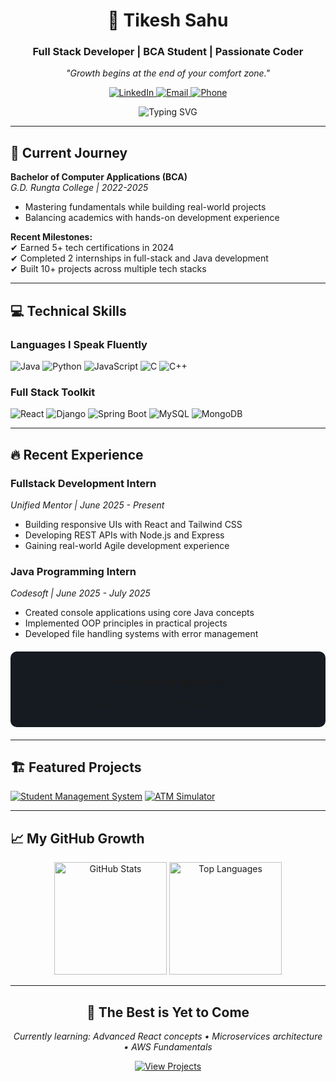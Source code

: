 <h1 align="center">🌟 Tikesh Sahu</h1>
<h3 align="center">Full Stack Developer | BCA Student | Passionate Coder</h3>
<p align="center">
  <em>"Growth begins at the end of your comfort zone."</em>
</p>

<!-- Social Badges -->
<p align="center">
  <a href="https://linkedin.com/in/tikeshshu">
    <img src="https://img.shields.io/badge/-Let's%20Connect%20on%20LinkedIn-0A66C2?style=for-the-badge&logo=linkedin&logoColor=white" alt="LinkedIn">
  </a>
  <a href="mailto:tikeshs201@gmail.com">
    <img src="https://img.shields.io/badge/-Email%20Me-D14836?style=for-the-badge&logo=gmail&logoColor=white" alt="Email">
  </a>
  <a href="tel:8269567172">
    <img src="https://img.shields.io/badge/Call%20Me-8269567172-009688?style=for-the-badge&logo=phone&logoColor=white" alt="Phone">
  </a>
</p>

<!-- Dynamic Typing -->
<div align="center">
  <img src="https://readme-typing-svg.demolab.com?font=Fira+Code&pause=1000&color=22D3EE&center=true&vCenter=true&width=435&lines=From%20BCA%20Student%20to%20Developer;Building%20Solutions%20Daily;Always%20Learning" alt="Typing SVG" />
</div>

---

## 🚀 Current Journey

**Bachelor of Computer Applications (BCA)**  
*G.D. Rungta College | 2022-2025*  
- Mastering fundamentals while building real-world projects  
- Balancing academics with hands-on development experience  

**Recent Milestones:**  
✔ Earned 5+ tech certifications in 2024  
✔ Completed 2 internships in full-stack and Java development  
✔ Built 10+ projects across multiple tech stacks  

---

## 💻 Technical Skills

### Languages I Speak Fluently
<p>
  <img src="https://img.shields.io/badge/Java-ED8B00?style=for-the-badge&logo=openjdk&logoColor=white" alt="Java">
  <img src="https://img.shields.io/badge/Python-3776AB?style=for-the-badge&logo=python&logoColor=white" alt="Python">
  <img src="https://img.shields.io/badge/JavaScript-F7DF1E?style=for-the-badge&logo=javascript&logoColor=black" alt="JavaScript">
  <img src="https://img.shields.io/badge/C-00599C?style=for-the-badge&logo=c&logoColor=white" alt="C">
  <img src="https://img.shields.io/badge/C++-00599C?style=for-the-badge&logo=c%2B%2B&logoColor=white" alt="C++">
</p>

### Full Stack Toolkit
<p>
  <img src="https://img.shields.io/badge/React-20232A?style=for-the-badge&logo=react&logoColor=61DAFB" alt="React">
  <img src="https://img.shields.io/badge/Django-092E20?style=for-the-badge&logo=django&logoColor=white" alt="Django">
  <img src="https://img.shields.io/badge/Spring_Boot-6DB33F?style=for-the-badge&logo=springboot&logoColor=white" alt="Spring Boot">
  <img src="https://img.shields.io/badge/MySQL-4479A1?style=for-the-badge&logo=mysql&logoColor=white" alt="MySQL">
  <img src="https://img.shields.io/badge/MongoDB-47A248?style=for-the-badge&logo=mongodb&logoColor=white" alt="MongoDB">
</p>

---

## 🔥 Recent Experience

### **Fullstack Development Intern**
*Unified Mentor | June 2025 - Present*
- Building responsive UIs with React and Tailwind CSS  
- Developing REST APIs with Node.js and Express  
- Gaining real-world Agile development experience  

### **Java Programming Intern**  
*Codesoft | June 2025 - July 2025*  
- Created console applications using core Java concepts  
- Implemented OOP principles in practical projects  
- Developed file handling systems with error management  

<!-- Motivation Block -->
<div align="center" style="background-color: #161B22; padding: 15px; border-radius: 10px; margin: 20px 0;">
  <h3>✨ My Coding Mantra ✨</h3>
  <p><em>"Every error is a lesson, every project is a step forward."</em></p>
</div>

---

## 🏗️ Featured Projects

[![Student Management System](https://github-readme-stats.vercel.app/api/pin/?username=tikeshsahu&repo=student-management-system&theme=radical&show_owner=true)](https://github.com/tikeshsahu/student-management-system)
[![ATM Simulator](https://github-readme-stats.vercel.app/api/pin/?username=tikeshsahu&repo=atm-simulator&theme=radical&show_owner=true)](https://github.com/tikeshsahu/atm-simulator)

---

## 📈 My GitHub Growth

<div align="center">
  <img height="180em" src="https://github-readme-stats.vercel.app/api?username=tikeshsahu&show_icons=true&theme=radical&include_all_commits=true&count_private=true" alt="GitHub Stats">
  <img height="180em" src="https://github-readme-stats.vercel.app/api/top-langs/?username=tikeshsahu&layout=compact&theme=radical" alt="Top Languages">
</div>

---

<h2 align="center">🌱 The Best is Yet to Come</h2>
<p align="center">
  <em>Currently learning: Advanced React concepts • Microservices architecture • AWS Fundamentals</em>
</p>

<div align="center">
  <a href="https://github.com/tikeshsahu?tab=repositories">
    <img src="https://img.shields.io/badge/View_All_My_Projects-181717?style=for-the-badge&logo=github&logoColor=white" alt="View Projects">
  </a>
</div>
